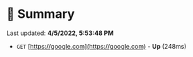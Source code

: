 # 📖 Summary
Last updated: **4/5/2022, 5:53:48 PM**

- `GET` [https://google.com](https://google.com) - **Up** (248ms)

